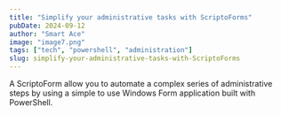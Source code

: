 ```yaml
---
title: "Simplify your administrative tasks with ScriptoForms"
pubDate: 2024-09-12
author: "Smart Ace"
image: "image7.png"
tags: ["tech", "powershell", "administration"]
slug: simplify-your-administrative-tasks-with-ScriptoForms
---
```


A ScriptoForm allow you to automate a complex series of administrative steps by using a simple to use Windows Form application built with PowerShell.
